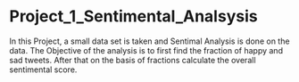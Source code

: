 # Project_1_Sentimental_Analsysis
In this Project, a small data set is taken and Sentimal Analysis is done on the data. The Objective of the analysis is to first find the fraction of happy and sad tweets. After that on the basis of fractions calculate the overall sentimental score.

